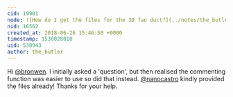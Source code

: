 ```yaml
---
cid: 19901
node: ![How do I get the files for the 3D fan duct?](../notes/the_butler/06-23-2018/how-do-i-get-the-files-for-the-3d-fan-duct)
nid: 16562
created_at: 2018-06-26 15:46:50 +0000
timestamp: 1530028010
uid: 538943
author: the_butler
---
```


Hi [@bronwen](/profile/bronwen). I initially asked a 'question', but then realised the commenting function was easier to use so did that instead. [@nanocastro](/profile/nanocastro) kindly provided the files already! Thanks for your help.
